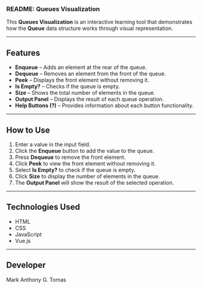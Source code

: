### README: Queues Visualization

This **Queues Visualization** is an interactive learning tool that demonstrates how the **Queue** data structure works through visual representation.

---

## Features
- **Enqueue** – Adds an element at the rear of the queue.
- **Dequeue** – Removes an element from the front of the queue.
- **Peek** – Displays the front element without removing it.
- **Is Empty?** – Checks if the queue is empty.
- **Size** – Shows the total number of elements in the queue.
- **Output Panel** – Displays the result of each queue operation.
- **Help Buttons (?)** – Provides information about each button functionality.

---

## How to Use
1. Enter a value in the input field.
2. Click the **Enqueue** button to add the value to the queue.
3. Press **Dequeue** to remove the front element.
4. Click **Peek** to view the front element without removing it.
5. Select **Is Empty?** to check if the queue is empty.
6. Click **Size** to display the number of elements in the queue.
7. The **Output Panel** will show the result of the selected operation.

---

## Technologies Used
- HTML
- CSS
- JavaScript
- Vue.js

---

## Developer
Mark Anthony G. Tomas
